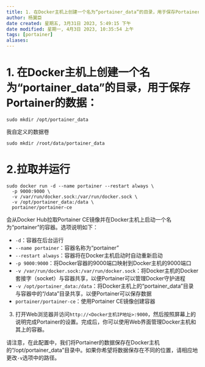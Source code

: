 ```yaml
---
title: 1. 在Docker主机上创建一个名为“portainer_data”的目录，用于保存Portainer的数据：
author: 杨翼臣
date created: 星期五, 3月31日 2023, 5:49:15 下午
date modified: 星期一, 4月3日 2023, 10:35:54 上午
tags: [portainer]
aliases: 
---
```

# 1. 在Docker主机上创建一个名为“portainer_data”的目录，用于保存Portainer的数据：

```
sudo mkdir /opt/portainer_data

```

我自定义的数据卷

```
sudo mkdir /root/data/portainer_data
```

# 2.拉取并运行

```
sudo docker run -d --name portainer --restart always \
  -p 9000:9000 \
  -v /var/run/docker.sock:/var/run/docker.sock \
  -v /opt/portainer_data:/data \
  portainer/portainer-ce
```

会从Docker Hub拉取Portainer CE镜像并在Docker主机上启动一个名为“portainer”的容器。选项说明如下：

-   `-d`：容器在后台运行
-   `--name portainer`：容器名称为“portainer”
-   `--restart always`：容器将在Docker主机启动时自动重新启动
-   `-p 9000:9000`：将Docker容器的9000端口映射到Docker主机的9000端口
-   `-v /var/run/docker.sock:/var/run/docker.sock`：将Docker主机的Docker套接字（socket）与容器共享，以便Portainer可以管理Docker守护进程
-   `-v /opt/portainer_data:/data`：将Docker主机上的“portainer_data”目录与容器中的“/data”目录共享，以便Portainer可以保存数据
-   `portainer/portainer-ce`：使用Portainer CE镜像创建容器

3.  打开Web浏览器并访问`http://<Docker主机IP地址>:9000`，然后按照屏幕上的说明完成Portainer的设置。完成后，你可以使用Web界面管理Docker主机和其上的容器。

请注意，在此配置中，我们将Portainer的数据保存在Docker主机的“/opt/portainer_data”目录中。如果你希望将数据保存在不同的位置，请相应地更改`-v`选项中的路径。